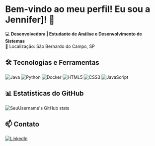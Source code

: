 # Bem-vindo ao meu perfil! Eu sou a Jennifer]! 👋  

💻 **Desenvolvedora | Estudante de Análise e Desenvolvimento de Sistemas**  
📍 Localização: São Bernardo do Campo, SP

## 🛠️ Tecnologias e Ferramentas  

![Java](https://img.shields.io/badge/Java-ED8B00?style=for-the-badge&logo=openjdk&logoColor=white)
![Python](https://img.shields.io/badge/Python-3776AB?style=for-the-badge&logo=python&logoColor=white)
![Docker](https://img.shields.io/badge/Docker-2496ED?style=for-the-badge&logo=docker&logoColor=white)
![HTML5](https://img.shields.io/badge/HTML5-E34F26?style=for-the-badge&logo=html5&logoColor=white)
![CSS3](https://img.shields.io/badge/CSS3-1572B6?style=for-the-badge&logo=css3&logoColor=white)
![JavaScript](https://img.shields.io/badge/JavaScript-F7DF1E?style=for-the-badge&logo=javascript&logoColor=black)


## 📊 Estatísticas do GitHub  

![SeuUsername's GitHub stats](https://github-readme-stats.vercel.app/api?username=jenniesuzuki&show_icons=true&theme=dracula)  

## 📫 Contato

[![LinkedIn](https://img.shields.io/badge/-LinkedIn-0077B5?style=flat&logo=linkedin&logoColor=white)](www.linkedin.com/in/jennifer-kaori-suzuki)  
